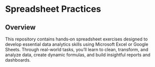 # Spreadsheet Practices

## Overview

This repository contains hands‑on spreadsheet exercises designed to develop essential data analytics skills using Microsoft Excel or Google Sheets. Through real-world tasks, you’ll learn to clean, transform, and analyze data, create dynamic formulas, and build insightful reports and dashboards.
